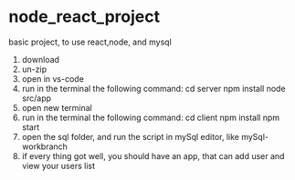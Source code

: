 # node_react_project
basic project, to use react,node, and mysql

1. download
2. un-zip
3. open in vs-code
4. run in the terminal the following command:
  cd server
  npm install
  node src/app
7. open new terminal
8. run in the terminal the following command:
   cd client
   npm install
   npm start
9. open the sql folder, and run the script in mySql editor, like mySql-workbranch
10. if every thing got well, you should have an app, that can add user and view your users list
